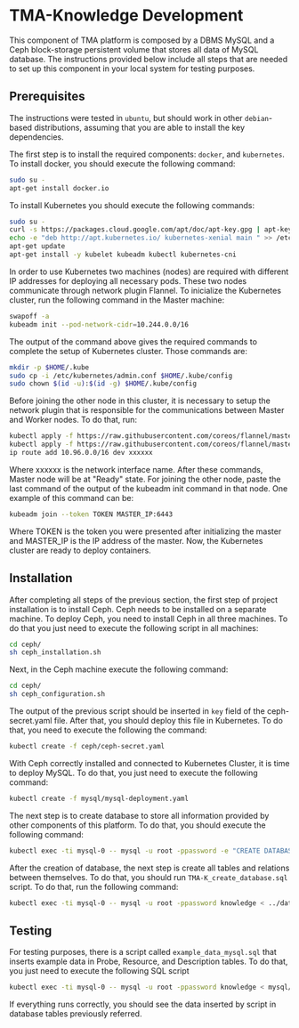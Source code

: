 
# TMA-Knowledge Development
This component of TMA platform is composed by a DBMS MySQL and a Ceph block-storage persistent volume that stores all data of MySQL database.
The instructions provided below include all steps that are needed to set up this component in your local system for testing purposes.

## Prerequisites
The instructions were tested in `ubuntu`, but should work in other `debian`-based distributions, assuming that you are able to install the key dependencies.

The first step is to install the required components: `docker`, and `kubernetes`.
To install docker, you should execute the following command:
```sh
sudo su -
apt-get install docker.io
```
To install Kubernetes you should execute the following commands:

```sh
sudo su -
curl -s https://packages.cloud.google.com/apt/doc/apt-key.gpg | apt-key add 
echo -e "deb http://apt.kubernetes.io/ kubernetes-xenial main " >> /etc/apt/sources.list.d/kubernetes.list
apt-get update
apt-get install -y kubelet kubeadm kubectl kubernetes-cni
```

In order to use Kubernetes two machines (nodes) are required with different IP addresses for deploying all necessary pods.
These two nodes communicate through network plugin Flannel.
To inicialize the Kubernetes cluster, run the following command in the Master machine:

```sh
swapoff -a
kubeadm init --pod-network-cidr=10.244.0.0/16
```

The output of the command above gives the required commands to complete the setup of Kubernetes cluster. Those commands are:

```sh
mkdir -p $HOME/.kube
sudo cp -i /etc/kubernetes/admin.conf $HOME/.kube/config
sudo chown $(id -u):$(id -g) $HOME/.kube/config
```


Before joining the other node in this cluster, it is necessary to setup the network plugin that is responsible for the communications between Master and Worker nodes.
To do that, run:

```sh
kubectl apply -f https://raw.githubusercontent.com/coreos/flannel/master/Documentation/kube-flannel.yml
kubectl apply -f https://raw.githubusercontent.com/coreos/flannel/master/Documentation/k8s-manifests/kube-flannel-rbac.yml
ip route add 10.96.0.0/16 dev xxxxxx
```

Where xxxxxx is the network interface name.
After these commands, Master node will be at "Ready" state. For joining the other node, paste the last command of the output of the kubeadm init command in that node. One example of this command can be:
```sh
kubeadm join --token TOKEN MASTER_IP:6443
```

Where TOKEN is the token you were presented after initializing the master and MASTER_IP is the IP address of the master.
Now, the Kubernetes cluster are ready to deploy containers.


## Installation

After completing all steps of the previous section, the first step of project installation is to install  Ceph. Ceph needs to be installed on a separate machine. To deploy Ceph, you need to install Ceph in all three machines. To do that you just need to execute the following script in all machines:
```sh
cd ceph/
sh ceph_installation.sh
```
Next, in the Ceph machine execute the following command:
```sh
cd ceph/
sh ceph_configuration.sh
```
The output of the previous script should be inserted in `key` field of the ceph-secret.yaml file. 
After that, you should deploy this file in Kubernetes. To do that, you need to execute the following the command:
```sh
kubectl create -f ceph/ceph-secret.yaml
```
With Ceph correctly installed and connected to Kubernetes Cluster, it is time to deploy MySQL. To do that, you just need to execute the following command:
```sh
kubectl create -f mysql/mysql-deployment.yaml
```
The next step is to create database to store all information provided by other components of this platform. To do that, you should execute the following command:
```sh
kubectl exec -ti mysql-0 -- mysql -u root -ppassword -e "CREATE DATABASE knowledge /*\!40100 DEFAULT CHARACTER SET utf8 */;"
```
After the creation of database, the next step is create all tables and relations between themselves. To do that, you should run `TMA-K_create_database.sql` script. To do that, run the following command:
```sh
kubectl exec -ti mysql-0 -- mysql -u root -ppassword knowledge < ../database/TMA-K_create_database.sql
```
## Testing
For testing purposes, there is a script called `example_data_mysql.sql` that inserts example data in Probe, Resource, and Description tables.
To do that, you just need to execute the following SQL script
```sh
kubectl exec -ti mysql-0 -- mysql -u root -ppassword knowledge < mysql/example_data_mysql.sql
```
If everything runs correctly, you should see the data inserted by script in database tables previously referred.

